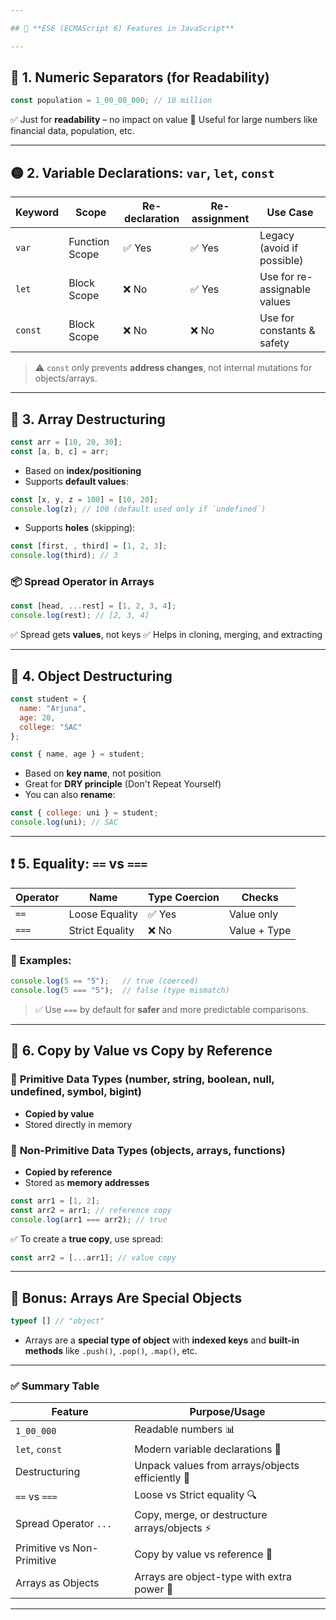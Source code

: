 ```yaml
---

## 🚀 **ES6 (ECMAScript 6) Features in JavaScript**

---
```


## 🔢 1. **Numeric Separators (for Readability)**

```js
const population = 1_00_00_000; // 10 million
```

✅ Just for **readability** – no impact on value
📌 Useful for large numbers like financial data, population, etc.

---

## 🟡 2. **Variable Declarations: `var`, `let`, `const`**

| Keyword | Scope          | Re-declaration | Re-assignment | Use Case                     |
| ------- | -------------- | -------------- | ------------- | ---------------------------- |
| `var`   | Function Scope | ✅ Yes          | ✅ Yes         | Legacy (avoid if possible)   |
| `let`   | Block Scope    | ❌ No           | ✅ Yes         | Use for re-assignable values |
| `const` | Block Scope    | ❌ No           | ❌ No          | Use for constants & safety   |

> ⚠️ `const` only prevents **address changes**, not internal mutations for objects/arrays.

---

## 🔄 3. **Array Destructuring**

```js
const arr = [10, 20, 30];
const [a, b, c] = arr;
```

* Based on **index/positioning**
* Supports **default values**:

```js
const [x, y, z = 100] = [10, 20];
console.log(z); // 100 (default used only if `undefined`)
```

* Supports **holes** (skipping):

```js
const [first, , third] = [1, 2, 3];
console.log(third); // 3
```

### 📦 Spread Operator in Arrays

```js
const [head, ...rest] = [1, 2, 3, 4];
console.log(rest); // [2, 3, 4]
```

✅ Spread gets **values**, not keys
✅ Helps in cloning, merging, and extracting

---

## 🧱 4. **Object Destructuring**

```js
const student = {
  name: "Arjuna",
  age: 20,
  college: "SAC"
};

const { name, age } = student;
```

* Based on **key name**, not position
* Great for **DRY principle** (Don't Repeat Yourself)
* You can also **rename**:

```js
const { college: uni } = student;
console.log(uni); // SAC
```

---

## ❗ 5. **Equality: `==` vs `===`**

| Operator | Name            | Type Coercion | Checks       |
| -------- | --------------- | ------------- | ------------ |
| `==`     | Loose Equality  | ✅ Yes         | Value only   |
| `===`    | Strict Equality | ❌ No          | Value + Type |

### 🧪 Examples:

```js
console.log(5 == "5");   // true (coerced)
console.log(5 === "5");  // false (type mismatch)
```

> ✅ Use `===` by default for **safer** and more predictable comparisons.

---

## 🧠 6. **Copy by Value vs Copy by Reference**

### 🔹 **Primitive Data Types** (number, string, boolean, null, undefined, symbol, bigint)

* **Copied by value**
* Stored directly in memory

### 🔸 **Non-Primitive Data Types** (objects, arrays, functions)

* **Copied by reference**
* Stored as **memory addresses**

```js
const arr1 = [1, 2];
const arr2 = arr1; // reference copy
console.log(arr1 === arr2); // true
```

✅ To create a **true copy**, use spread:

```js
const arr2 = [...arr1]; // value copy
```

---

## 📌 Bonus: Arrays Are Special Objects

```js
typeof [] // "object"
```

* Arrays are a **special type of object** with **indexed keys** and **built-in methods** like `.push()`, `.pop()`, `.map()`, etc.

---

### ✅ Summary Table

| Feature                    | Purpose/Usage                                    |
| -------------------------- | ------------------------------------------------ |
| `1_00_000`                 | Readable numbers 📊                              |
| `let`, `const`             | Modern variable declarations 🧠                  |
| Destructuring              | Unpack values from arrays/objects efficiently 🎁 |
| `==` vs `===`              | Loose vs Strict equality 🔍                      |
| Spread Operator `...`      | Copy, merge, or destructure arrays/objects ⚡     |
| Primitive vs Non-Primitive | Copy by value vs reference 💾                    |
| Arrays as Objects          | Arrays are object-type with extra power 🧰       |

---

